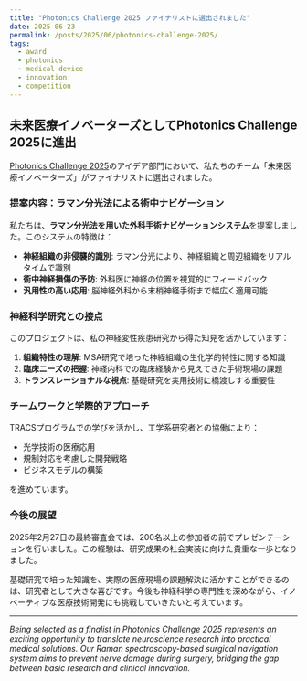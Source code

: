 ```yaml
---
title: "Photonics Challenge 2025 ファイナリストに選出されました"
date: 2025-06-23
permalink: /posts/2025/06/photonics-challenge-2025/
tags:
  - award
  - photonics
  - medical device
  - innovation
  - competition
---
```


## 未来医療イノベーターズとしてPhotonics Challenge 2025に進出

[Photonics Challenge 2025](https://www.gpi.ac.jp/social/pc/2025news/)のアイデア部門において、私たちのチーム「未来医療イノベーターズ」がファイナリストに選出されました。

### 提案内容：ラマン分光法による術中ナビゲーション

私たちは、**ラマン分光法を用いた外科手術ナビゲーションシステム**を提案しました。このシステムの特徴は：

- **神経組織の非侵襲的識別**: ラマン分光により、神経組織と周辺組織をリアルタイムで識別
- **術中神経損傷の予防**: 外科医に神経の位置を視覚的にフィードバック
- **汎用性の高い応用**: 脳神経外科から末梢神経手術まで幅広く適用可能

### 神経科学研究との接点

このプロジェクトは、私の神経変性疾患研究から得た知見を活かしています：

1. **組織特性の理解**: MSA研究で培った神経組織の生化学的特性に関する知識
2. **臨床ニーズの把握**: 神経内科での臨床経験から見えてきた手術現場の課題
3. **トランスレーショナルな視点**: 基礎研究を実用技術に橋渡しする重要性

### チームワークと学際的アプローチ

TRACSプログラムでの学びを活かし、工学系研究者との協働により：
- 光学技術の医療応用
- 規制対応を考慮した開発戦略
- ビジネスモデルの構築

を進めています。

### 今後の展望

2025年2月27日の最終審査会では、200名以上の参加者の前でプレゼンテーションを行いました。この経験は、研究成果の社会実装に向けた貴重な一歩となりました。

基礎研究で培った知識を、実際の医療現場の課題解決に活かすことができるのは、研究者として大きな喜びです。今後も神経科学の専門性を深めながら、イノベーティブな医療技術開発にも挑戦していきたいと考えています。

---

*Being selected as a finalist in Photonics Challenge 2025 represents an exciting opportunity to translate neuroscience research into practical medical solutions. Our Raman spectroscopy-based surgical navigation system aims to prevent nerve damage during surgery, bridging the gap between basic research and clinical innovation.*